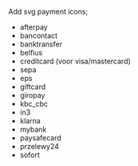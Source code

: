 Add svg payment icons;

- afterpay
- bancontact
- banktransfer
- belfius
- creditcard (voor visa/mastercard)
- sepa
- eps
- giftcard
- giropay
- kbc_cbc
- in3
- klarna
- mybank
- paysafecard
- przelewy24
- sofort
